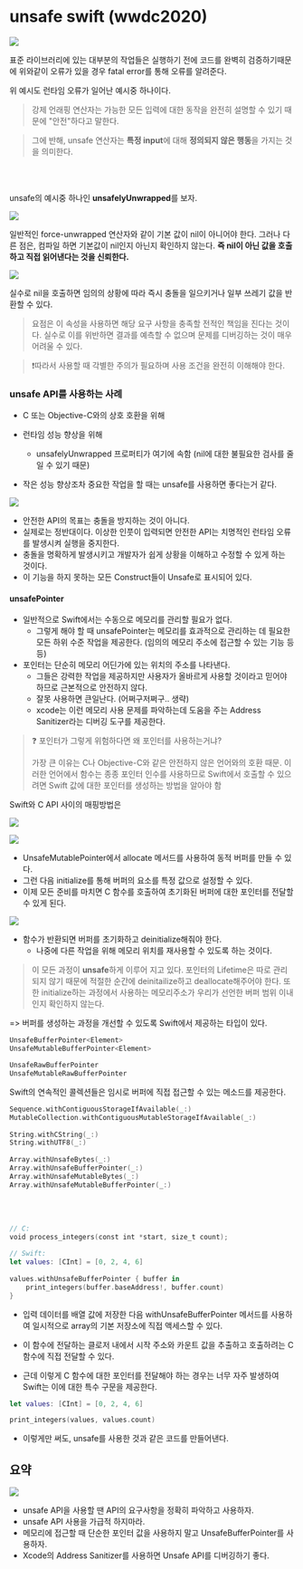 # unsafe swift (wwdc2020)

![](https://hackmd.io/_uploads/r1kyRykwn.png)

표준 라이브러리에 있는 대부분의 작업들은 실행하기 전에 코드를 완벽히 검증하기때문에 위와같이 오류가 
있을 경우 fatal error를 통해 오류를 알려준다. 

위 예시도 런타임 오류가 일어난 예시중 하나이다.

> 강제 언래핑 연산자는 가능한 모든 입력에 대한 동작을 완전히 설명할 수 있기 때문에 "안전"하다고 말한다.

> 그에 반해, unsafe 연산자는 **특정 input**에 대해 **정의되지 않은 행동**을 가지는 것을 의미한다.

<br>
<br>

unsafe의 예시중 하나인 **unsafelyUnwrapped**를 보자. 

![](https://hackmd.io/_uploads/HyLAAkkv3.png)

일반적인 force-unwrapped 연산자와 같이 기본 값이 nil이 아니어야 한다.
그러나 다른 점은, 컴파일 하면 기본값이 nil인지 아닌지 확인하지 않는다. 
**즉 nil이 아닌 값을 호출하고 직접 읽어낸다는 것을 신뢰한다.**

![](https://hackmd.io/_uploads/BJMSggJP3.png)

실수로 nil을 호출하면 임의의 상황에 따라 즉시 충돌을 일으키거나 일부 쓰레기 값을 반환할 수 있다.


> 요점은 이 속성을 사용하면 해당 요구 사항을 충족할 전적인 책임을 진다는 것이다.
실수로 이를 위반하면 결과를 예측할 수 없으며 문제를 디버깅하는 것이 매우 어려울 수 있다.

>❗️따라서 사용할 때 각별한 주의가 필요하며 사용 조건을 완전히 이해해야 한다.

### unsafe API를 사용하는 사례

- C 또는 Objective-C와의 상호 호환을 위해
- 런타임 성능 향상을 위해
    - unsafelyUnwrapped 프로퍼티가 여기에 속함 (nil에 대한 불필요한 검사를 줄일 수 있기 때문)

- 작은 성능 향상조차 중요한 작업을 할 때는 unsafe를 사용하면 좋다는거 같다.

![](https://hackmd.io/_uploads/HknQfx1P3.png)

- 안전한 API의 목표는 충돌을 방지하는 것이 아니다. 
- 실제로는 정반대이다. 이상한 인풋이 입력되면 안전한 API는 치명적인 런타임 오류를 발생시켜 실행을 중지한다.
- 충돌을 명확하게 발생시키고 개발자가 쉽게 상황을 이해하고 수정할 수 있게 하는 것이다.
- 이 기능을 하지 못하는 모든 Construct들이 Unsafe로 표시되어 있다.

#### unsafePointer

- 일반적으로 Swift에서는 수동으로 메모리를 관리할 필요가 없다.
    - 그렇게 해야 할 때 unsafePointer는 메모리를 효과적으로 관리하는 데 필요한 모든 하위 수준 작업을 제공한다. (임의의 메모리 주소에 접근할 수 있는 기능 등등)
- 포인터는 단순히 메모리 어딘가에 있는 위치의 주소를 나타낸다.
    - 그들은 강력한 작업을 제공하지만 사용자가 올바르게 사용할 것이라고 믿어야 하므로 근본적으로 안전하지 않다.
    - 잘못 사용하면 큰일난다. (어쩌구저쩌구.. 생략)
    - xcode는 이런 메모리 사용 문제를 파악하는데 도움을 주는 Address Sanitizer라는 디버깅 도구를 제공한다.

> ❓ 포인터가 그렇게 위험하다면 왜 포인터를 사용하는거냐? 
> 
> 가장 큰 이유는 C나 Objective-C와 같은 안전하지 않은 언어와의 호환 때문.
이러한 언어에서 함수는 종종 포인터 인수를 사용하므로 Swift에서 호출할 수 있으려면 Swift 값에 대한 포인터를 생성하는 방법을 알아야 함

Swift와 C API 사이의 매핑방법은 

![](https://hackmd.io/_uploads/SkDwKeywn.png)

![](https://hackmd.io/_uploads/B125YgyP3.png)

- UnsafeMutablePointer에서 allocate 메서드를 사용하여 동적 버퍼를 만들 수 있다. 
- 그런 다음 initialize를 통해 버퍼의 요소를 특정 값으로 설정할 수 있다.
- 이제 모든 준비를 마치면 C 함수를 호출하여 초기화된 버퍼에 대한 포인터를 전달할 수 있게 된다.

![](https://hackmd.io/_uploads/HkLmcxkvh.png)

- 함수가 반환되면 버퍼를 초기화하고 deinitialize해줘야 한다.
    - 나중에 다른 작업을 위해 메모리 위치를 재사용할 수 있도록 하는 것이다.

>이 모든 과정이 **unsafe**하게 이루어 지고 있다.
포인터의 Lifetime은 따로 관리되지 않기 때문에 적절한 순간에 deinitailize하고 deallocate해주어야 한다. 또한 initialize하는 과정에서 사용하는 메모리주소가 우리가 선언한 버퍼 범위 이내인지 확인하지 않는다.

=> 버퍼를 생성하는 과정을 개선할 수 있도록 Swift에서 제공하는 타입이 있다.

```swift
UnsafeBufferPointer<Element>
UnsafeMutableBufferPointer<Element>

UnsafeRawBufferPointer
UnsafeMutableRawBufferPointer
```

Swift의 연속적인 콜렉션들은 임시로 버퍼에 직접 접근할 수 있는 메소드를 제공한다.

```swift
Sequence.withContiguousStorageIfAvailable(_:)
MutableCollection.withContiguousMutableStorageIfAvailable(_:)
 
String.withCString(_:)
String.withUTF8(_:)
 
Array.withUnsafeBytes(_:)
Array.withUnsafeBufferPointer(_:)
Array.withUnsafeMutableBytes(_:)
Array.withUnsafeMutableBufferPointer(_:)
```

<br>
<br>


```swift
// C:
void process_integers(const int *start, size_t count);
 
// Swift:
let values: [CInt] = [0, 2, 4, 6]
 
values.withUnsafeBufferPointer { buffer in
    print_integers(buffer.baseAddress!, buffer.count)
}
```

- 입력 데이터를 배열 값에 저장한 다음 withUnsafeBufferPointer 메서드를 사용하여 일시적으로 array의 기본 저장소에 직접 액세스할 수 있다.
- 이 함수에 전달하는 클로저 내에서 시작 주소와 카운트 값을 추출하고 호출하려는 C 함수에 직접 전달할 수 있다.

- 근데 이렇게 C 함수에 대한 포인터를 전달해야 하는 경우는 너무 자주 발생하여 Swift는 이에 대한 특수 구문을 제공한다.


```swift
let values: [CInt] = [0, 2, 4, 6]

print_integers(values, values.count)
```

- 이렇게만 써도, unsafe를 사용한 것과 같은 코드를 만들어낸다.


## 요약 

![](https://hackmd.io/_uploads/BJfa0gkv3.png)

- unsafe API을 사용할 땐 API의 요구사항을 정확히 파악하고 사용하자.
- unsafe API 사용을 가급적 하지마라.
- 메모리에 접근할 때 단순한 포인터 값을 사용하지 말고 UnsafeBufferPointer를 사용하자.
- Xcode의 Address Sanitizer를 사용하면 Unsafe API를 디버깅하기 좋다.

